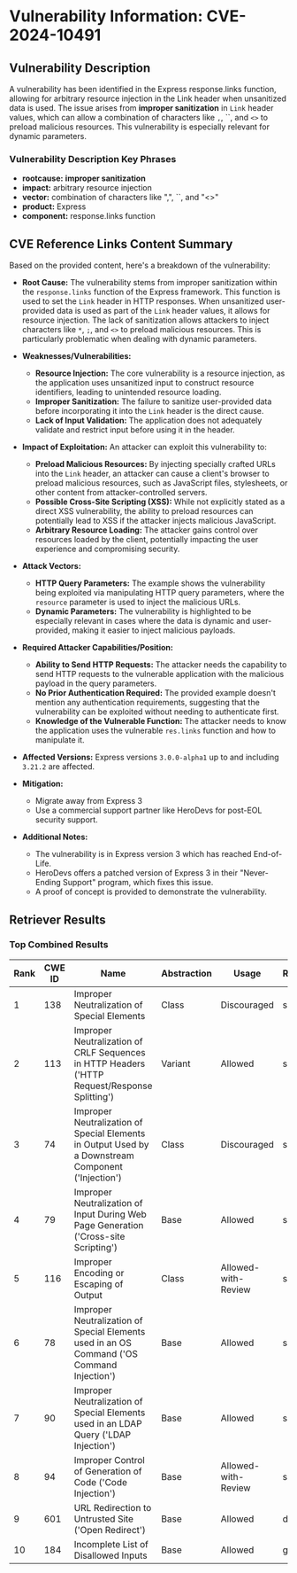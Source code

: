 # Vulnerability Information: CVE-2024-10491

## Vulnerability Description
A vulnerability has been identified in the Express response.links function, allowing for arbitrary resource injection in the Link header when unsanitized data is used. The issue arises from **improper sanitization** in `Link` header values, which can allow a combination of characters like `,`, ``, and `<>` to preload malicious resources. This vulnerability is especially relevant for dynamic parameters.

### Vulnerability Description Key Phrases
- **rootcause:** **improper sanitization**
- **impact:** arbitrary resource injection
- **vector:** combination of characters like ",", ``, and \"<>\"
- **product:** Express
- **component:** response.links function

## CVE Reference Links Content Summary
Based on the provided content, here's a breakdown of the vulnerability:

*   **Root Cause:** The vulnerability stems from improper sanitization within the `response.links` function of the Express framework. This function is used to set the `Link` header in HTTP responses. When unsanitized user-provided data is used as part of the `Link` header values, it allows for resource injection. The lack of sanitization allows attackers to inject characters like `*`, `;`, and `<>` to preload malicious resources. This is particularly problematic when dealing with dynamic parameters.

*   **Weaknesses/Vulnerabilities:**
    *   **Resource Injection:** The core vulnerability is a resource injection, as the application uses unsanitized input to construct resource identifiers, leading to unintended resource loading.
    *   **Improper Sanitization:** The failure to sanitize user-provided data before incorporating it into the `Link` header is the direct cause.
    *   **Lack of Input Validation:** The application does not adequately validate and restrict input before using it in the header.

*   **Impact of Exploitation:** An attacker can exploit this vulnerability to:
    *   **Preload Malicious Resources:** By injecting specially crafted URLs into the `Link` header, an attacker can cause a client's browser to preload malicious resources, such as JavaScript files, stylesheets, or other content from attacker-controlled servers.
    *   **Possible Cross-Site Scripting (XSS):** While not explicitly stated as a direct XSS vulnerability, the ability to preload resources can potentially lead to XSS if the attacker injects malicious JavaScript.
    *   **Arbitrary Resource Loading:** The attacker gains control over resources loaded by the client, potentially impacting the user experience and compromising security.

*   **Attack Vectors:**
    *   **HTTP Query Parameters:** The example shows the vulnerability being exploited via manipulating HTTP query parameters, where the `resource` parameter is used to inject the malicious URLs.
    *   **Dynamic Parameters:** The vulnerability is highlighted to be especially relevant in cases where the data is dynamic and user-provided, making it easier to inject malicious payloads.

*   **Required Attacker Capabilities/Position:**
    *   **Ability to Send HTTP Requests:** The attacker needs the capability to send HTTP requests to the vulnerable application with the malicious payload in the query parameters.
    *   **No Prior Authentication Required:** The provided example doesn't mention any authentication requirements, suggesting that the vulnerability can be exploited without needing to authenticate first.
    *   **Knowledge of the Vulnerable Function:** The attacker needs to know the application uses the vulnerable `res.links` function and how to manipulate it.

*   **Affected Versions:** Express versions `3.0.0-alpha1` up to and including `3.21.2` are affected.

*  **Mitigation:**
   * Migrate away from Express 3
   * Use a commercial support partner like HeroDevs for post-EOL security support.

* **Additional Notes:**
    * The vulnerability is in Express version 3 which has reached End-of-Life.
    *  HeroDevs offers a patched version of Express 3 in their "Never-Ending Support" program, which fixes this issue.
    * A proof of concept is provided to demonstrate the vulnerability.

## Retriever Results

### Top Combined Results

| Rank | CWE ID | Name | Abstraction | Usage  | Retrievers | Individual Scores |
|------|--------|------|-------------|-------|------------|-------------------|
| 1 | 138 | Improper Neutralization of Special Elements | Class | Discouraged | sparse | 0.360 |
| 2 | 113 | Improper Neutralization of CRLF Sequences in HTTP Headers ('HTTP Request/Response Splitting') | Variant | Allowed | sparse | 0.333 |
| 3 | 74 | Improper Neutralization of Special Elements in Output Used by a Downstream Component ('Injection') | Class | Discouraged | sparse | 0.320 |
| 4 | 79 | Improper Neutralization of Input During Web Page Generation ('Cross-site Scripting') | Base | Allowed | sparse | 0.318 |
| 5 | 116 | Improper Encoding or Escaping of Output | Class | Allowed-with-Review | sparse | 0.311 |
| 6 | 78 | Improper Neutralization of Special Elements used in an OS Command ('OS Command Injection') | Base | Allowed | sparse | 0.310 |
| 7 | 90 | Improper Neutralization of Special Elements used in an LDAP Query ('LDAP Injection') | Base | Allowed | sparse | 0.303 |
| 8 | 94 | Improper Control of Generation of Code ('Code Injection') | Base | Allowed-with-Review | sparse | 0.296 |
| 9 | 601 | URL Redirection to Untrusted Site ('Open Redirect') | Base | Allowed | dense | 0.572 |
| 10 | 184 | Incomplete List of Disallowed Inputs | Base | Allowed | graph | 0.002 |

